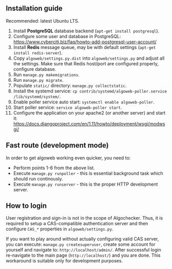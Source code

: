 ## Installation guide ##
Recommended: latest Ubuntu LTS.

1. Install **PostgreSQL** database backend (`apt-get install postgresql`).
2. Configure some user and database in PostgreSQL:
https://www.cyberciti.biz/faq/howto-add-postgresql-user-account/
3. Install **Redis** message queue, may be with default settings (`apt-get install redis-server`).
4. Copy `algoweb/settings.py.dist` into `algoweb/settings.py` and adjust all the settings. Make sure that Redis
host/port are configured properly, configure database.
5. Run `manage.py makemigrations`.
6. Run `manage.py migrate`.
7. Populate `static/` directory: `manage.py collectstatic`.
8. Install the systemd service: `cp contrib/systemd/algoweb-poller.service /lib/systemd/system/`.
9. Enable poller service auto start: `systemctl enable algoweb-poller`.
10. Start poller service: `service algoweb-poller start`.
11. Configure the application on your apache2 (or another server) and start it:
https://docs.djangoproject.com/en/1.11/howto/deployment/wsgi/modwsgi/

## Fast route (development mode) ##
In order to get algoweb working even quicker, you need to:
* Perform points 1-6 from the above list.
* Execute `manage.py runpoller` - this is essential background task which should run continously.
* Execute `manage.py runserver` - this is the proper HTTP development server.

## How to login ##
User registration and sign-in is not in the scope of Algochecker. Thus, it is required to setup a CAS-compatible
authentication server and then configure `CAS_*` properties in `algoweb/settings.py`.

If you want to play around without actually configuring valid CAS server, you can execute:
`manage.py createsuperuser`, create some account for yourself and navigate to: `http://localhost/admin/`.
After successful login re-navigate to the main page (`http://localhost/`) and you are done.
This workaround is suitable only for development purposes.
